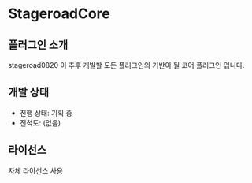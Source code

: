 # StageroadCore #
## 플러그인 소개 ##
stageroad0820 이 추후 개발할 모든 플러그인의 기반이 될 코어 플러그인 입니다.

## 개발 상태 ##
- 진행 상태: 기획 중
- 진척도: (없음)

## 라이선스 ##
자체 라이선스 사용
